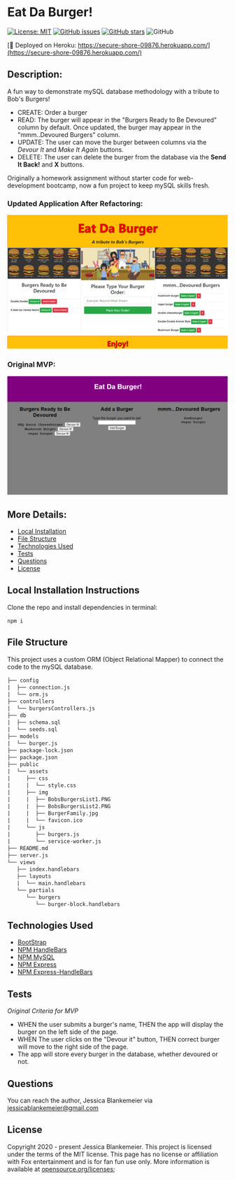 # Eat Da Burger!
[![License: MIT](https://img.shields.io/badge/License-MIT-yellow.svg)](https://opensource.org/licenses/MIT)
[![GitHub issues](https://img.shields.io/github/issues/jessicablank/eat-da-burger)](https://github.com/jessicablank/eat-da-burger/issues)
[![GitHub stars](https://img.shields.io/github/stars/jessicablank/eat-da-burger)](https://github.com/jessicablank/eat-da-burger/stargazers)
![GitHub](https://img.shields.io/github/followers/jessicablank?label=follow&style=social)

[:hamburger: Deployed on Heroku: https://secure-shore-09876.herokuapp.com/](https://secure-shore-09876.herokuapp.com/)

## Description:  
 A fun way to demonstrate mySQL database methodology with a tribute to Bob's Burgers! 
 - CREATE: Order a burger
 - READ: The burger will appear in the "Burgers Ready to Be Devoured" column by default. Once updated, the burger may appear in the "mmm..Devoured Burgers" column.
 - UPDATE: The user can move the burger between columns via the *Devour It* and *Make It Again* buttons.
 - DELETE: The user can delete the burger from the database via the **Send It Back!** and **X** buttons. 

 Originally a homework assignment without starter code for web-development bootcamp, now a fun project to keep mySQL skills fresh.

### Updated Application After Refactoring:

![ScreenShot](./screenshotv2.PNG)

### Original MVP:

![ScreenShot](./screenshot.PNG)
    
## More Details:
* [Local Installation](#local-installation-instructions)
* [File Structure](#file-structure)
* [Technologies Used](#technologies-used)
* [Tests](#tests)
* [Questions](#questions)
* [License](#license-info)

## Local Installation Instructions
Clone the repo and install dependencies in terminal:
```
npm i

``` 
## File Structure
This project uses a custom ORM (Object Relational Mapper) to connect the code to the mySQL database. 
```
├── config
|  ├── connection.js
|  └── orm.js
├── controllers
|  └── burgersControllers.js
├── db
|  ├── schema.sql
|  └── seeds.sql
├── models
|  └── burger.js
├── package-lock.json
├── package.json
├── public
|  └── assets
|     ├── css
|     |  └── style.css
|     ├── img
|     |  ├── BobsBurgersList1.PNG
|     |  ├── BobsBurgersList2.PNG
|     |  ├── BurgerFamily.jpg
|     |  └── favicon.ico
|     └── js
|        ├── burgers.js
|        └── service-worker.js
├── README.md
├── server.js
└── views
   ├── index.handlebars
   ├── layouts
   |  └── main.handlebars
   └── partials
      └── burgers
         └── burger-block.handlebars
```
## Technologies Used
- [BootStrap](https://getbootstrap.com/docs/4.0/getting-started/introduction/)
- [NPM HandleBars](https://www.npmjs.com/package/handlebars)
- [NPM MySQL](https://www.npmjs.com/package/mysql)
- [NPM Express](https://www.npmjs.com/package/express)
- [NPM Express-HandleBars](https://www.npmjs.com/package/express-handlebars)



## Tests
*Original Criteria for MVP*
- WHEN the user submits a burger's name, THEN the app will display the burger on the left side of the page.
- WHEN The user clicks on the "Devour it" button, THEN correct burger will move to the right side of the page.
- The app will store every burger in the database, whether devoured or not. 

## Questions
You can reach the author, Jessica Blankemeier via [jessicablankemeier@gmail.com](mailto:jessicablankemeier@gmail.com)


## License
Copyright 2020 - present Jessica Blankemeier.
This project is licensed under the terms of the MIT license. 
This page has no license or affiliation with Fox entertainment and is for fan fun use only. 
More information is available at [opensource.org/licenses](https://opensource.org/licenses/MIT);